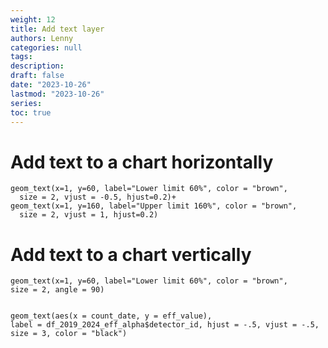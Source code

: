 ```yaml
---
weight: 12
title: Add text layer
authors: Lenny
categories: null
tags: 
description: 
draft: false
date: "2023-10-26"
lastmod: "2023-10-26"
series:
toc: true
---
```



<!--more-->


# Add text to a chart horizontally
```
geom_text(x=1, y=60, label="Lower limit 60%", color = "brown", 
  size = 2, vjust = -0.5, hjust=0.2)+
geom_text(x=1, y=160, label="Upper limit 160%", color = "brown", 
  size = 2, vjust = 1, hjust=0.2)
```


# Add text to a chart vertically
```
geom_text(x=1, y=60, label="Lower limit 60%", color = "brown", 
size = 2, angle = 90)


geom_text(aes(x = count_date, y = eff_value), 
label = df_2019_2024_eff_alpha$detector_id, hjust = -.5, vjust = -.5, 
size = 3, color = "black")

```



